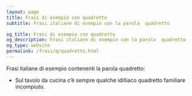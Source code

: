```yaml
---
layout: page
title: Frasi di esempio con quadretto 
subtitle: Frasi italiane di esempio con la parola  quadretto

og_title: Frasi di esempio con quadretto 
og_description: Frasi italiane di esempio con la parola  quadretto
og_type: website
permalink: /frasi/q/quadretto.html
---
```


Frasi italiane di esempio contenenti la parola quadretto:


- Sul tavolo da cucina c’è sempre qualche idilliaco quadretto familiare incompiuto.
